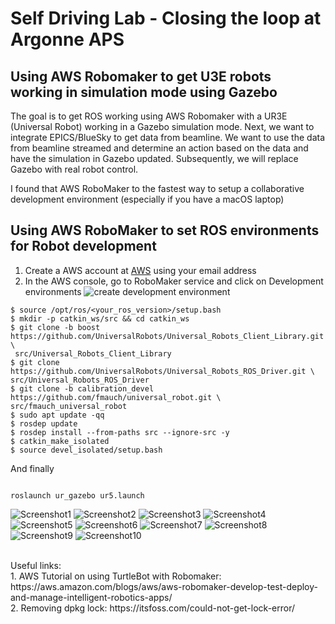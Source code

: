 # Self Driving Lab - Closing the loop at Argonne APS


## Using AWS Robomaker to get U3E robots working in simulation mode using Gazebo

The goal is to get ROS working using AWS Robomaker with a UR3E (Universal Robot) working in a Gazebo simulation mode. Next, we want to integrate EPICS/BlueSky to get data from beamline. We want to use the data from beamline streamed and determine an action based on the data and have the simulation in Gazebo updated. Subsequently, we will replace Gazebo with real robot control.

I found that AWS RoboMaker to the fastest way to setup a collaborative development environment (especially if you have a macOS laptop)

## Using AWS RoboMaker to set ROS environments for Robot development

1. Create a AWS account at [AWS](https://aws.amazon.com) using your email address
2. In the AWS console, go to RoboMaker service and click on Development environments ![create development environment](images/Robomaker1.png)

```
$ source /opt/ros/<your_ros_version>/setup.bash
$ mkdir -p catkin_ws/src && cd catkin_ws
$ git clone -b boost https://github.com/UniversalRobots/Universal_Robots_Client_Library.git \
 src/Universal_Robots_Client_Library
$ git clone https://github.com/UniversalRobots/Universal_Robots_ROS_Driver.git \
src/Universal_Robots_ROS_Driver
$ git clone -b calibration_devel https://github.com/fmauch/universal_robot.git \
src/fmauch_universal_robot
$ sudo apt update -qq
$ rosdep update
$ rosdep install --from-paths src --ignore-src -y
$ catkin_make_isolated
$ source devel_isolated/setup.bash
```

And finally

```

roslaunch ur_gazebo ur5.launch

```

![Screenshot1](images/2.png)
![Screenshot2](images/3.png)
![Screenshot3](images/4.png)
![Screenshot4](images/5.png)
![Screenshot5](images/6.png)
![Screenshot6](images/7.png)
![Screenshot7](images/8.png)
![Screenshot8](images/9.png)
![Screenshot9](images/10.png)
![Screenshot10](images/11.png)


<br>
Useful links:<br>
1. AWS Tutorial on using TurtleBot with Robomaker: https://aws.amazon.com/blogs/aws/aws-robomaker-develop-test-deploy-and-manage-intelligent-robotics-apps/ <br>
2. Removing dpkg lock: https://itsfoss.com/could-not-get-lock-error/


